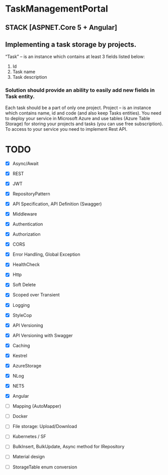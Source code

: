 # TaskManagementPortal

## STACK [ASPNET.Core 5 + Angular]

## Implementing a task storage by projects. 
“Task” – is an instance which contains at least 3 fields listed below:
1.	Id
2.	Task name
3.	Task description

### Solution should provide an ability to easily add new fields in Task entity. 
Each task should be a part of only one project. Project – is an instance which contains name, id and code (and also keep Tasks entities).
You need to deploy your service in Microsoft Azure and use tables (Azure Table Storage) for storing your projects and tasks (you can use free subscription). 
To access to your service you need to implement Rest API.

# TODO
- [x] Async/Await
- [x] REST
- [x] JWT
- [x] RepositoryPattern
- [x] API Specification, API Definition (Swagger)
- [x] Middleware
- [x] Authentication
- [x] Authorization
- [x] CORS
- [x] Error Handling, Global Exception
- [x] HealthCheck
- [x] Http
- [x] Soft Delete
- [x] Scoped over Transient
- [x] Logging
- [x] StyleCop
- [x] API Versioning
- [x] API Versioning with Swagger
- [x] Caching
- [x] Kestrel
- [x] AzureStorage
- [x] NLog
- [x] NET5
- [x] Angular
- [ ] Mapping (AutoMapper)
- [ ] Docker
- [ ] File storage: Upload/Download
- [ ] Kubernetes / SF
- [ ] BulkInsert, BulkUpdate, Async method for IRepository
- [ ] Material design
- [ ] StorageTable enum conversion
 
 




